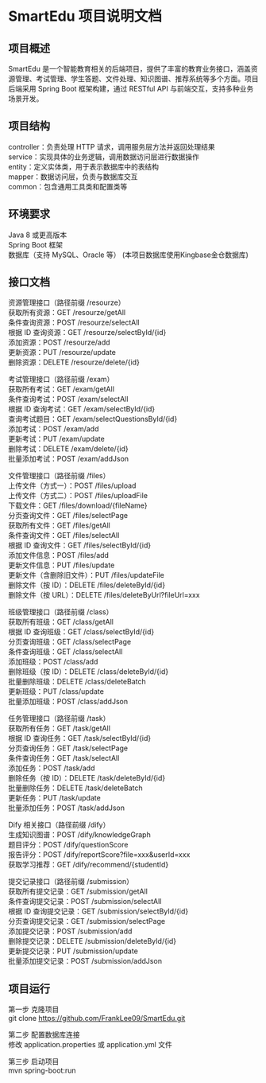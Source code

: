 # SmartEdu 项目说明文档

## 项目概述

SmartEdu 是一个智能教育相关的后端项目，提供了丰富的教育业务接口，涵盖资源管理、考试管理、学生答题、文件处理、知识图谱、推荐系统等多个方面。项目后端采用 Spring Boot 框架构建，通过 RESTful API 与前端交互，支持多种业务场景开发。

## 项目结构

controller：负责处理 HTTP 请求，调用服务层方法并返回处理结果  
service：实现具体的业务逻辑，调用数据访问层进行数据操作  
entity：定义实体类，用于表示数据库中的表结构  
mapper：数据访问层，负责与数据库交互  
common：包含通用工具类和配置类等

## 环境要求

Java 8 或更高版本  
Spring Boot 框架  
数据库（支持 MySQL、Oracle 等）
(本项目数据库使用Kingbase金仓数据库)

## 接口文档

资源管理接口（路径前缀 /resourze）  
获取所有资源：GET /resourze/getAll  
条件查询资源：POST /resourze/selectAll  
根据 ID 查询资源：GET /resourze/selectById/{id}  
添加资源：POST /resourze/add  
更新资源：PUT /resourze/update  
删除资源：DELETE /resourze/delete/{id}

考试管理接口（路径前缀 /exam）  
获取所有考试：GET /exam/getAll  
条件查询考试：POST /exam/selectAll  
根据 ID 查询考试：GET /exam/selectById/{id}  
查询考试题目：GET /exam/selectQuestionsById/{id}  
添加考试：POST /exam/add  
更新考试：PUT /exam/update  
删除考试：DELETE /exam/delete/{id}  
批量添加考试：POST /exam/addJson

文件管理接口（路径前缀 /files）  
上传文件（方式一）：POST /files/upload  
上传文件（方式二）：POST /files/uploadFile  
下载文件：GET /files/download/{fileName}  
分页查询文件：GET /files/selectPage  
获取所有文件：GET /files/getAll  
条件查询文件：GET /files/selectAll  
根据 ID 查询文件：GET /files/selectById/{id}  
添加文件信息：POST /files/add  
更新文件信息：PUT /files/update  
更新文件（含删除旧文件）：PUT /files/updateFile  
删除文件（按 ID）：DELETE /files/deleteById/{id}  
删除文件（按 URL）：DELETE /files/deleteByUrl?fileUrl=xxx

班级管理接口（路径前缀 /class）  
获取所有班级：GET /class/getAll  
根据 ID 查询班级：GET /class/selectById/{id}  
分页查询班级：GET /class/selectPage  
条件查询班级：GET /class/selectAll  
添加班级：POST /class/add  
删除班级（按 ID）：DELETE /class/deleteById/{id}  
批量删除班级：DELETE /class/deleteBatch  
更新班级：PUT /class/update  
批量添加班级：POST /class/addJson

任务管理接口（路径前缀 /task）  
获取所有任务：GET /task/getAll  
根据 ID 查询任务：GET /task/selectById/{id}  
分页查询任务：GET /task/selectPage  
条件查询任务：GET /task/selectAll  
添加任务：POST /task/add  
删除任务（按 ID）：DELETE /task/deleteById/{id}  
批量删除任务：DELETE /task/deleteBatch  
更新任务：PUT /task/update  
批量添加任务：POST /task/addJson

Dify 相关接口（路径前缀 /dify）  
生成知识图谱：POST /dify/knowledgeGraph  
题目评分：POST /dify/questionScore  
报告评分：POST /dify/reportScore?file=xxx&userId=xxx  
获取学习推荐：GET /dify/recommend/{studentId}

提交记录接口（路径前缀 /submission）  
获取所有提交记录：GET /submission/getAll  
条件查询提交记录：POST /submission/selectAll  
根据 ID 查询提交记录：GET /submission/selectById/{id}  
分页查询提交记录：GET /submission/selectPage  
添加提交记录：POST /submission/add  
删除提交记录：DELETE /submission/deleteById/{id}  
更新提交记录：PUT /submission/update  
批量添加提交记录：POST /submission/addJson

## 项目运行

第一步 克隆项目  
git clone https://github.com/FrankLee09/SmartEdu.git

第二步 配置数据库连接  
修改 application.properties 或 application.yml 文件

第三步 启动项目  
mvn spring-boot:run


